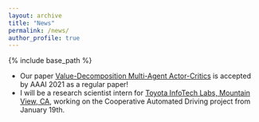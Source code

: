 ```yaml
---
layout: archive
title: "News"
permalink: /news/
author_profile: true
---
```


{% include base_path %}

* Our paper [Value-Decomposition Multi-Agent Actor-Critics](https://arxiv.org/abs/2007.12306) is accepted by AAAI 2021 as a regular paper! 
* I will be a research scientist intern for [Toyota InfoTech Labs, Mountain View, CA](https://www.linkedin.com/company/toyota-itc), working on the Cooperative Automated Driving project from January 19th.
